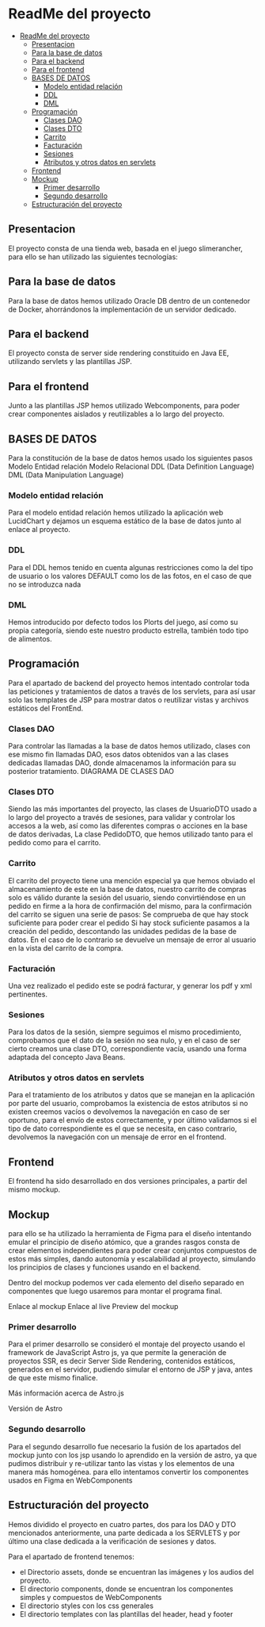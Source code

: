# ReadMe del proyecto

- [ReadMe del proyecto](#readme-del-proyecto)
  - [Presentacion](#presentacion)
  - [Para la base de datos](#para-la-base-de-datos)
  - [Para el backend](#para-el-backend)
  - [Para el frontend](#para-el-frontend)
  - [BASES DE DATOS](#bases-de-datos)
    - [Modelo entidad relación](#modelo-entidad-relación)
    - [DDL](#ddl)
    - [DML](#dml)
  - [Programación](#programación)
    - [Clases DAO](#clases-dao)
    - [Clases DTO](#clases-dto)
    - [Carrito](#carrito)
    - [Facturación](#facturación)
    - [Sesiones](#sesiones)
    - [Atributos y otros datos en servlets](#atributos-y-otros-datos-en-servlets)
  - [Frontend](#frontend)
  - [Mockup](#mockup)
    - [Primer desarrollo](#primer-desarrollo)
    - [Segundo desarrollo](#segundo-desarrollo)
  - [Estructuración del proyecto](#estructuración-del-proyecto)

## Presentacion

El proyecto consta de una tienda web, basada en el juego slimerancher, para ello se han utilizado las siguientes tecnologías:

## Para la base de datos

Para la base de datos hemos utilizado Oracle DB dentro de un contenedor de Docker, ahorrándonos la implementación de un servidor dedicado.

## Para el backend

El proyecto consta de server side rendering constituido en Java EE, utilizando servlets y las plantillas JSP.

## Para el frontend

Junto a las plantillas JSP hemos utilizado Webcomponents, para poder crear componentes aislados y reutilizables a lo largo del proyecto.

## BASES DE DATOS

Para la constitución de la base de datos hemos usado los siguientes pasos
Modelo Entidad relación
Modelo Relacional
DDL (Data Definition Language)
DML (Data Manipulation Language)

### Modelo entidad relación

Para el modelo entidad relación hemos utilizado la aplicación web LucidChart y dejamos un esquema estático de la base de datos junto al enlace al proyecto.

### DDL

Para el DDL hemos tenido en cuenta  algunas restricciones como la del tipo de usuario o los valores DEFAULT como los de las fotos, en el caso de que no se introduzca nada

### DML

Hemos introducido por defecto todos los Plorts del juego, así como su propia categoría, siendo este nuestro producto estrella, también todo tipo de alimentos.

## Programación

Para el apartado de backend del proyecto hemos intentado controlar toda las peticiones y tratamientos de datos a través de los servlets, para así usar solo las templates de JSP para mostrar datos o reutilizar vistas y archivos estáticos del FrontEnd.

### Clases DAO

Para controlar las llamadas a la base de datos hemos utilizado, clases con ese mismo fin llamadas DAO, esos datos obtenidos van a las clases dedicadas llamadas DAO, donde almacenamos la información para su posterior tratamiento.
DIAGRAMA DE CLASES DAO

### Clases DTO

Siendo las más importantes del proyecto, las clases de UsuarioDTO usado a lo largo del proyecto a través de sesiones, para validar y controlar los accesos a la web, así como las diferentes compras o acciones en la base de datos derivadas, La clase PedidoDTO, que hemos utilizado tanto para el pedido como para el carrito.

### Carrito

El carrito del proyecto tiene una mención especial ya que hemos obviado el almacenamiento de este en la base de datos, nuestro carrito de compras solo es válido durante la sesión del usuario, siendo convirtiéndose en un pedido en firme a la hora de confirmación del mismo, para la confirmación del carrito se siguen una serie de pasos:
Se comprueba de que hay stock suficiente para poder crear el pedido
Si hay stock suficiente pasamos a la creación del pedido, descontando las unidades pedidas de la base de datos.
En el caso de lo contrario se devuelve un mensaje de error al usuario en la vista del carrito de la compra.

### Facturación

Una vez realizado el pedido este se podrá facturar, y generar los pdf y xml pertinentes.

### Sesiones

Para los datos de la sesión, siempre seguimos el mismo procedimiento, comprobamos que el dato de la sesión no sea nulo, y en el caso de ser cierto creamos una clase DTO, correspondiente vacía, usando una forma adaptada del concepto Java Beans.

### Atributos y otros datos en servlets

Para el tratamiento de los atributos y datos que se manejan en la aplicación por parte del usuario, comprobamos la existencia de estos atributos si no existen creemos vacíos o devolvemos la navegación en caso de ser oportuno, para el envío de estos correctamente, y por último validamos si el tipo de dato correspondiente es el que se necesita, en caso contrario, devolvemos la navegación con un mensaje de error en el frontend.

## Frontend

El frontend ha sido desarrollado en dos versiones principales, a partir del mismo mockup.

## Mockup

para ello se ha utilizado la herramienta de Figma para el diseño intentando emular el principio de diseño atómico, que a grandes rasgos consta de crear elementos independientes para poder crear conjuntos compuestos de estos más simples, dando autonomía y escalabilidad al proyecto, simulando los principios de clases y funciones usando en el backend.

Dentro del mockup podemos ver cada elemento del diseño separado en componentes que luego usaremos para montar el programa final.

Enlace al mockup
Enlace al live Preview del mockup

### Primer desarrollo

Para el primer desarrollo se consideró el montaje del proyecto usando el framework de JavaScript Astro js, ya que permite la generación de proyectos SSR, es decir Server Side Rendering, contenidos estáticos, generados en el servidor, pudiendo simular el entorno de JSP y java, antes de que este mismo finalice.

Más información acerca de Astro.js

Versión de Astro

### Segundo desarrollo

Para el segundo desarrollo fue necesario la fusión de los apartados del mockup junto con los jsp usando lo aprendido en la versión de astro, ya que pudimos distribuir y re-utilizar tanto las vistas y los elementos de una manera más homogénea. para ello intentamos convertir los componentes usados en Figma
en WebComponents

## Estructuración del proyecto

Hemos dividido el proyecto en cuatro partes, dos para los DAO y DTO mencionados anteriormente,
una parte dedicada a los SERVLETS y por último una clase dedicada a la verificación de sesiones y datos.

Para el apartado de frontend tenemos:

- el Directorio assets, donde se encuentran las imágenes y los audios del proyecto.
- El directorio components, donde se encuentran los componentes simples y compuestos de WebComponents
- El directorio styles con los css generales
- El directorio templates con las plantillas del header, head y footer
